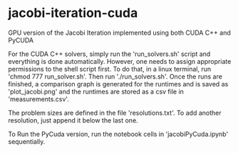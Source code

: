 # jacobi-iteration-cuda

GPU version of the Jacobi Iteration implemented using both CUDA C++ and PyCUDA

For the CUDA C++ solvers, simply run the 'run_solvers.sh' script and everything is done automatically. However, one needs to assign appropriate permissions to the shell script first. To do that, in a linux terminal, run 'chmod 777 run_solver.sh'. Then run './run_solvers.sh'. Once the runs are finished, a comparison graph is generated for the runtimes and is saved as 'plot_jacobi.png' and the runtimes are stored as a csv file in 'measurements.csv'.

The problem sizes are defined in the file 'resolutions.txt'. To add another resolution, just append it below the last one.

To Run the PyCuda version, run the notebook cells in 'jacobiPyCuda.ipynb' sequentially.
